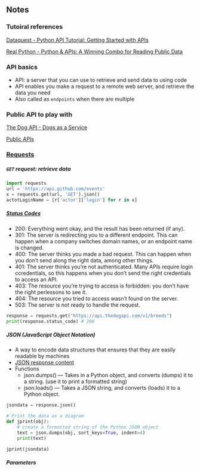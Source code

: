 ## Notes

### Tutoiral references
[Dataquest - Python API Tutorial: Getting Started with APIs](https://www.dataquest.io/blog/python-api-tutorial/)

[Real Python - Python & APIs: A Winning Combo for Reading Public Data](https://realpython.com/python-api/)
### API basics
* API: a server that you can use to retrieve and send data to using code
* API enables you make a request to a remote web server, and retrieve the data you need
* Also called as `endpoints` when there are multiple 

### Public API to play with
[The Dog API - Dogs as a Service](https://www.thedogapi.com/)

[Public APIs](https://github.com/public-apis/public-apis)

### [Requests](https://docs.python-requests.org/en/latest/)
##### `GET` request: retrieve data

```python
import requests
url = 'https://api.github.com/events'
x = requests.get(url, 'GET').json()
actotLoginName = [r['actor']['login'] for r in x]
```

##### [Status Codes](https://developer.mozilla.org/en-US/docs/Web/HTTP/Status)
* 200: Everything went okay, and the result has been returned (if any).
* 301: The server is redirecting you to a different endpoint. This can happen when a company switches domain names, or an endpoint name is changed.
* 400: The server thinks you made a bad request. This can happen when you don’t send along the right data, among other things.
* 401: The server thinks you’re not authenticated. Many APIs require login ccredentials, so this happens when you don’t send the right credentials to access an API.
* 403: The resource you’re trying to access is forbidden: you don’t have the right perlessons to see it.
* 404: The resource you tried to access wasn’t found on the server.
* 503: The server is not ready to handle the request.

```python
response = requests.get("https://api.thedogapi.com/v1/breeds")
print(response.status_code) # 200
```

##### JSON (JavaScript Object Notation)
* A way to encode data structures that ensures that they are easily readable by machines
* [JSON response content](https://docs.python-requests.org/en/master/user/quickstart/#json-response-content)
* Functions
  - json.dumps() — Takes in a Python object, and converts (dumps) it to a string. (use it to print a formatted string)
  - json.loads() — Takes a JSON string, and converts (loads) it to a Python object.

```python
jsondata = response.json()

# Print the data as a diagram
def jprint(obj):
    # create a formatted string of the Python JSON object
    text = json.dumps(obj, sort_keys=True, indent=4)
    print(text)

jprint(jsondata)
```

##### Parameters


